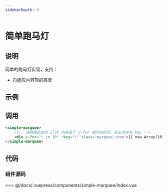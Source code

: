 ```yaml
---
sidebarDepth: 0
---
```


# 简单跑马灯

## 说明

简单的跑马灯实现，支持：

- 自适应内容项的高度

## 示例

<simple-marquee-example></simple-marquee-example>

## 调用

```html
<simple-marquee>
    <!-- 请确保此处的 slot 内容是个 v-for 循环的标签，且必须存在 key -->
    <div v-for="i in 10" :key="i" class="marquee-item">{{ new Array(10).fill(i).join(' ') }}</div>
</simple-marquee>
```

## 代码

### 组件源码

<<< @/docs/.vuepress/components/simple-marquee/index.vue